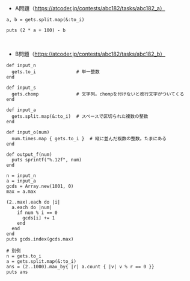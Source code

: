 - A問題（https://atcoder.jp/contests/abc182/tasks/abc182_a）

```
a, b = gets.split.map(&:to_i)

puts (2 * a + 100) - b
```

<br>

- B問題（https://atcoder.jp/contests/abc182/tasks/abc182_b）

```
def input_n
  gets.to_i               # 単一整数
end

def input_s
  gets.chomp              # 文字列。chompを付けないと改行文字がついてくる
end

def input_a
  gets.split.map(&:to_i)  # スペースで区切られた複数の整数
end

def input_o(num)
  num.times.map { gets.to_i }  # 縦に並んだ複数の整数。たまにある
end

def output_f(num)
  puts sprintf("%.12f", num)
end

n = input_n
a = input_a
gcds = Array.new(1001, 0)
max = a.max

(2..max).each do |i|
  a.each do |num|
    if num % i == 0
      gcds[i] += 1
    end
  end
end
puts gcds.index(gcds.max)

# 別例
n = gets.to_i
a = gets.split.map(&:to_i)
ans = (2..1000).max_by{ |r| a.count { |v| v % r == 0 }}
puts ans

```
